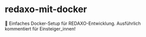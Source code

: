 # redaxo-mit-docker
🐣 Einfaches Docker-Setup für REDAXO-Entwicklung. Ausführlich kommentiert für Einsteiger_innen!
